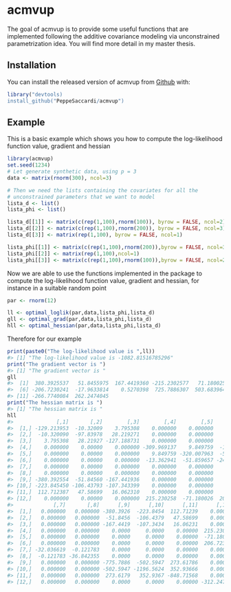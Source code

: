 
<!-- README.md is generated from README.Rmd. Please edit that file -->

# acmvup

<!-- badges: start -->

<!-- badges: end -->

The goal of acmvup is to provide some useful functions that are
implemented following the additive covariance modeling via unconstrained
parametrization idea. You will find more detail in my master thesis.

## Installation

You can install the released version of acmvup from
[Github](https://github.com/PeppeSaccardi/acmvup) with:

``` r
library("devtools)
install_github("PeppeSaccardi/acmvup")
```

## Example

This is a basic example which shows you how to compute the
log-likelihood function value, gradient and hessian

``` r
library(acmvup)
set.seed(1234)
# Let generate synthetic data, using p = 3
data <- matrix(rnorm(300), ncol=3)

# Then we need the lists containing the covariates for all the
# unconstrained parameters that we want to model
lista_d <- list()
lista_phi <- list()

lista_d[[1]] <- matrix(c(rep(1,100),rnorm(100)), byrow = FALSE, ncol=2)
lista_d[[2]] <- matrix(c(rep(1,100),rnorm(200)), byrow = FALSE, ncol=3)
lista_d[[3]] <- matrix(rep(1,100), byrow = FALSE, ncol=1)

lista_phi[[1]] <- matrix(c(rep(1,100),rnorm(200)),byrow = FALSE, ncol=3)
lista_phi[[2]] <- matrix(rep(1,100),ncol=1)
lista_phi[[3]] <- matrix(c(rep(1,100),rnorm(100)),byrow = FALSE, ncol=2)
```

Now we are able to use the functions implemented in the package to
compute the log-likelihood function value, gradient and hessian, for
instance in a suitable random point

``` r
par <- rnorm(12)

ll <- optimal_loglik(par,data,lista_phi,lista_d)
gll <- optimal_grad(par,data,lista_phi,lista_d)
hll <- optimal_hessian(par,data,lista_phi,lista_d)
```

Therefore for our example

``` r
print(paste0("The log-likelihood value is ",ll))
#> [1] "The log-likelihood value is -1082.81516785296"
print("The gradient vector is ")
#> [1] "The gradient vector is "
gll
#>  [1]  380.3925537   51.8455975  167.4419360 -215.2302577   71.1800255
#>  [6] -206.7230241  -17.9633814    0.5270398  725.7886307  503.6839641
#> [11] -266.7740084  262.2474045
print("The hessian matrix is ")
#> [1] "The hessian matrix is "
hll
#>              [,1]       [,2]        [,3]        [,4]        [,5]       [,6]
#>  [1,] -129.213953  -10.32009    3.795308    0.000000    0.000000    0.00000
#>  [2,]  -10.320090  -97.83978   28.219271    0.000000    0.000000    0.00000
#>  [3,]    3.795308   28.21927 -127.188731    0.000000    0.000000    0.00000
#>  [4,]    0.000000    0.00000    0.000000 -309.969137    9.849759  -13.36294
#>  [5,]    0.000000    0.00000    0.000000    9.849759 -320.007963  -51.85966
#>  [6,]    0.000000    0.00000    0.000000  -13.362941  -51.859657 -246.46343
#>  [7,]    0.000000    0.00000    0.000000    0.000000    0.000000    0.00000
#>  [8,]    0.000000    0.00000    0.000000    0.000000    0.000000    0.00000
#>  [9,] -380.392554  -51.84560 -167.441936    0.000000    0.000000    0.00000
#> [10,] -223.845450 -106.43793 -107.343399    0.000000    0.000000    0.00000
#> [11,]  112.712387   47.58699   16.062310    0.000000    0.000000    0.00000
#> [12,]    0.000000    0.00000    0.000000  215.230258  -71.180026  206.72302
#>             [,7]       [,8]      [,9]      [,10]      [,11]      [,12]
#>  [1,]   0.000000   0.000000 -380.3926  -223.8454  112.71239    0.00000
#>  [2,]   0.000000   0.000000  -51.8456  -106.4379   47.58699    0.00000
#>  [3,]   0.000000   0.000000 -167.4419  -107.3434   16.06231    0.00000
#>  [4,]   0.000000   0.000000    0.0000     0.0000    0.00000  215.23026
#>  [5,]   0.000000   0.000000    0.0000     0.0000    0.00000  -71.18003
#>  [6,]   0.000000   0.000000    0.0000     0.0000    0.00000  206.72302
#>  [7,] -32.036619  -0.121783    0.0000     0.0000    0.00000    0.00000
#>  [8,]  -0.121783 -36.842355    0.0000     0.0000    0.00000    0.00000
#>  [9,]   0.000000   0.000000 -775.7886  -502.5947  273.61786    0.00000
#> [10,]   0.000000   0.000000 -502.5947 -1196.5624  352.93666    0.00000
#> [11,]   0.000000   0.000000  273.6179   352.9367 -848.71568    0.00000
#> [12,]   0.000000   0.000000    0.0000     0.0000    0.00000 -312.24740
```
